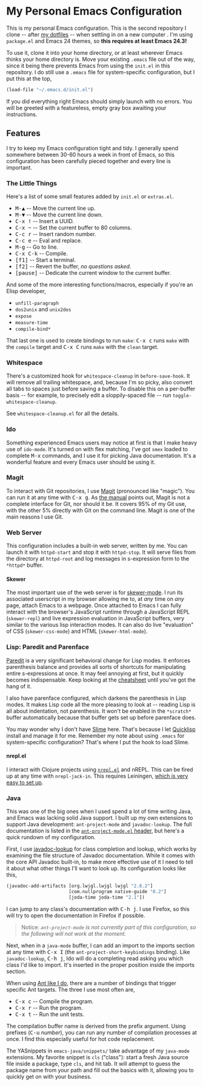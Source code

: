 # My Personal Emacs Configuration

This is my personal Emacs configuration. This is the second repository
I clone -- after [my dotfiles](https://github.com/skeeto/dotfiles) --
when settling in on a new computer . I'm using `package.el` and Emacs
24 themes, so **this requires at least Emacs 24.3!**

To use it, clone it into your home directory, or at least wherever
Emacs thinks your home directory is. Move your existing `.emacs` file
out of the way, since it being there prevents Emacs from using the
`init.el` in this repository. I do still use a `.emacs` file for
system-specific configuration, but I put this at the top,

```cl
(load-file "~/.emacs.d/init.el")
```

If you did everything right Emacs should simply launch with no
errors. You will be greeted with a featureless, empty gray box
awaiting your instructions.

## Features

I try to keep my Emacs configuration tight and tidy. I generally spend
somewhere between 30-60 hours a week in front of Emacs, so this
configuration has been carefully pieced together and every line is
important.

### The Little Things

Here's a list of some small features added by `init.el` or
`extras.el`.

* <kbd>M-▲</kbd> -- Move the current line up.
* <kbd>M-▼</kbd> -- Move the current line down.
* <kbd>C-x !</kbd> -- Insert a UUID.
* <kbd>C-x ~</kbd> -- Set the current buffer to 80 columns.
* <kbd>C-c r</kbd> -- Insert random number.
* <kbd>C-c e</kbd> -- Eval and replace.
* <kbd>M-g</kbd> -- Go to line.
* <kbd>C-x C-k</kbd> -- Compile.
* <kbd>[f1]</kbd> -- Start a terminal.
* <kbd>[f2]</kbd> -- Revert the buffer, *no questions asked*.
* <kbd>[pause]</kbd> -- Dedicate the current window to the current buffer.

And some of the more interesting functions/macros, especially if
you're an Elisp developer,

* `unfill-paragraph`
* `dos2unix` and `unix2dos`
* `expose`
* `measure-time`
* `compile-bind*`

That last one is used to create bindings to run `make`: <kbd>C-x
c</kbd> runs `make` with the `compile` target and <kbd>C-x C</kbd>
runs `make` with the `clean` target.

### Whitespace

There's a customized hook for `whitespace-cleanup` in
`before-save-hook`. It will remove all trailing whitespace, and,
because I'm so picky, also convert all tabs to spaces just before
saving a buffer. To disable this on a per-buffer basis -- for example,
to precisely edit a sloppily-spaced file -- run
`toggle-whitespace-cleanup`.

See `whitespace-cleanup.el` for all the details.

### Ido

Something experienced Emacs users may notice at first is that I make
heavy use of `ido-mode`. It's turned on with flex matching, I've got
`smex` loaded to complete <kbd>M-x</kbd> commands, and I use it for
picking Java documentation. It's a wonderful feature and every Emacs
user should be using it.

### Magit

To interact with Git repositories, I use
[Magit](http://philjackson.github.com/magit/) (pronounced like
"magic"). You can run it at any time with <kbd>C-x g</kbd>. As
[the manual](http://philjackson.github.com/magit/magit.html) points
out, Magit is not a complete interface for Git, nor should it be. It
covers 95% of my Git use, with the other 5% directly with Git on the
command line. Magit is one of the main reasons I use Git.

### Web Server

This configuration includes a built-in web server, written by me. You
can launch it with `httpd-start` and stop it with `httpd-stop`. It
will serve files from the directory at `httpd-root` and log messages
in s-expression form to the `*httpd*` buffer.

#### Skewer

The most important use of the web server is for
[skewer-mode](https://github.com/skeeto/skewer-mode). I run its
associated userscript in my browser allowing me to, at *any* time on
*any* page, attach Emacs to a webpage. Once attached to Emacs I can
fully interact with the browser's JavaScript runtime through a
JavaScript REPL (`skewer-repl`) and live expression evaluation in
JavaScript buffers, very similar to the various lisp interaction
modes. It can also do live "evaluation" of CSS (`skewer-css-mode`) and
HTML (`skewer-html-mode`).

### Lisp: Paredit and Parenface

[Paredit](http://www.emacswiki.org/emacs/ParEdit) is a very
significant behavioral change for Lisp modes. It enforces parenthesis
balance and provides all sorts of shortcuts for manipulating entire
s-expressions at once. It may feel annoying at first, but it quickly
becomes indispensable. Keep looking at the
[cheatsheet](http://www.emacswiki.org/emacs/PareditCheatsheet) until
you've got the hang of it.

I also have parenface configured, which darkens the parenthesis in
Lisp modes. It makes Lisp code all the more pleasing to look at --
reading Lisp is all about indentation, not parenthesis. It won't be
enabled in the `*scratch*` buffer automatically because that buffer
gets set up before parenface does.

You may wonder why I don't have
[Slime](http://common-lisp.net/project/slime/) here. That's because I
let [Quicklisp](http://www.quicklisp.org/) install and manage it for
me. Remember my note about using `.emacs` for system-specific
configuration? That's where I put the hook to load Slime.

#### nrepl.el

I interact with Clojure projects using
[`nrepl.el`](https://github.com/kingtim/nrepl.el) and nREPL. This can
be fired up at any time with `nrepl-jack-in`. This requires Leiningen,
[which is very easy to set up](http://nullprogram.com/blog/2013/01/07/).

### Java

This was one of the big ones when I used spend a lot of time writing
Java, and Emacs was lacking solid Java support. I built up my own
extensions to support Java development: `ant-project-mode` and
`javadoc-lookup`. The full documentation is listed in the
[`ant-project-mode.el` header](https://github.com/skeeto/ant-project-mode/blob/master/ant-project-mode.el),
but here's a quick rundown of my configuration.

First, I use
[javadoc-lookup](https://github.com/skeeto/javadoc-lookup) for class
completion and lookup, which works by examining the file structure of
Javadoc documentation. While it comes with the core API Javadoc
built-in, to make more effective use of it I need to tell it about
what other things I'll want to look up. Its configuration looks like
this,

```cl
(javadoc-add-artifacts [org.lwjgl.lwjgl lwjgl "2.8.2"]
                       [com.nullprogram native-guide "0.2"]
                       [joda-time joda-time "2.1"])
```

I can jump to any class's documentation with <kbd>C-h j</kbd>. I use
Firefox, so this will try to open the documentation in Firefox if
possible.

> Notice: *`ant-project-mode` is not currently part of this
> configuration, so the following will not work at the moment.*

Next, when in a `java-mode` buffer, I can add an import to the imports
section at any time with <kbd>C-x I</kbd> (the
`ant-project-short-keybindings` binding). Like `javadoc-lookup`,
<kbd>C-h j</kbd>, Ido will do a completing read asking you which class
I'd like to import. It's inserted in the proper position inside the
imports section.

When using
[Ant like I do](https://github.com/skeeto/SampleJavaProject), there
are a number of bindings that trigger specific Ant targets. The three
I use most often are,

* <kbd>C-x c</kbd> -- Compile the program.
* <kbd>C-x r</kbd> -- Run the program.
* <kbd>C-x t</kbd> -- Run the unit tests.

The compilation buffer name is derived from the prefix argument. Using
prefixes (<kbd>C-u</kbd> *number*), you can run any number of
compilation processes at once. I find this especially useful for hot
code replacement.

The YASnippets in `emacs-java/snippets/` take advantage of my
`java-mode` extensions. My favorite snippet is `cls` ("class"): start
a fresh Java source file inside a package, type `cls`, and hit tab. It
will attempt to guess the package name from your path and fill out the
basics with it, allowing you to quickly get on with your business.
